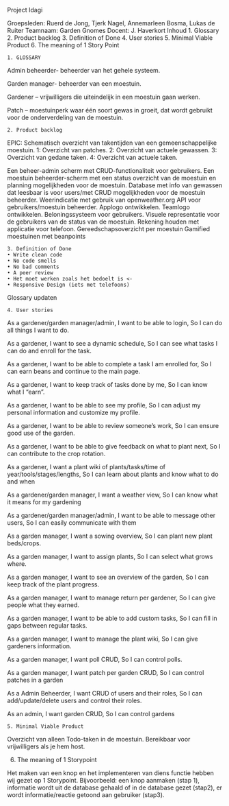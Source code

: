 Project Idagi






















Groepsleden: Ruerd de Jong, Tjerk Nagel, Annemarleen Bosma, Lukas de Ruiter
Teamnaam:  Garden Gnomes
Docent: J. Haverkort
Inhoud
    1. Glossary
    2. Product backlog
    3. Definition of Done
    4. User stories
    5. Minimal Viable Product
    6. The meaning of 1 Story Point


























    1. GLOSSARY

Admin beheerder- beheerder van het gehele systeem.

Garden manager- beheerder van een moestuin.

Gardener – vrijwilligers die uiteindelijk in een moestuin gaan werken.

Patch – moestuinperk waar één soort gewas in groeit, dat wordt gebruikt voor de onderverdeling van de moestuin.





















    2. Product backlog
EPIC: Schematisch overzicht van takentijden van een gemeenschappelijke moestuin.
1: Overzicht van patches.
2: Overzicht van actuele gewassen.
3: Overzicht van gedane taken.
4: Overzicht van actuele taken.

Een beheer-admin scherm met CRUD-functionaliteit  voor gebruikers.
Een moestuin beheerder-scherm met een status overzicht van de moestuin en planning mogelijkheden voor de moestuin.
Database met info van gewassen dat leesbaar is voor users/met CRUD mogelijkheden voor de moestuin beheerder. 
Weerindicatie met gebruik van openweather.org API voor gebruikers/moestuin beheerder. 
Applogo ontwikkelen.
Teamlogo ontwikkelen.
Beloningssysteem voor gebruikers.
Visuele representatie voor de gebruikers van de status van de moestuin. 
Rekening houden met applicatie voor telefoon. 
Gereedschapsoverzicht per moestuin
Gamified moestuinen met beanpoints











    3. Definition of Done
    • Write clean code
    • No code smells
    • No bad comments
    • A peer review
    • Het moet werken zoals het bedoelt is <- 
    • Responsive Design (iets met telefoons)

Glossary updaten























    4. User stories

As a gardener/garden manager/admin,
I want to be able to login,
So I can do all things I want to do.

As a gardener,
I want to see a dynamic schedule,
So I can see what tasks I can do and enroll for the task.

As a gardener,
I want to be able to complete a task I am enrolled for,
So I can earn beans and continue to the main page.

As a gardener,
I want to keep track of tasks done by me,
So I can know what I “earn”.

As a gardener,
I want to be able to see my profile,
So I can adjust my personal information and customize my profile.

As a gardener, 
I want to be able to review someone’s work,
So I can ensure good use of the garden.

As a gardener,
I want to be able to give feedback on what to plant next,
So I can contribute to the crop rotation.

As a gardener,
I want a plant wiki of plants/tasks/time of year/tools/stages/lengths,
So I can learn about plants and know what to do and when

As a gardener/garden manager,
I want a weather view,
So I can know what it means for my gardening

As a gardener/garden manager/admin,
I want to be able to message other users,
So I can easily communicate with them



As a garden manager, 
I want a sowing overview,
So I can plant new plant beds/crops.

As a garden manager,
I want to assign plants,
So I can select what grows where.

As a garden manager,
I want to see an overview of the garden,
So I can keep track of the plant progress.

As a garden manager,
I want to manage return per gardener,
So I can give people what they earned. 

As a garden manager, 
I want to be able to add custom tasks,
So I can fill in gaps between regular tasks.

As a garden manager,
I want to manage the plant wiki,
So I can give gardeners information.

As a garden manager,
I want poll CRUD,
So I can control polls.

As a garden manager,
I want patch per garden CRUD,
So I can control patches in a garden


As a Admin Beheerder,
I want CRUD of users and their roles,
So I can add/update/delete users and control their roles.

As an admin,
I want garden CRUD,
So I can control gardens











    5. Minimal Viable Product

Overzicht van alleen Todo-taken in de moestuin.
Bereikbaar voor vrijwilligers als je hem host.










































6. The meaning of 1 Storypoint

Het maken van een knop en het implementeren van diens functie hebben wij gezet op 1 Storypoint. Bijvoorbeeld: een knop aanmaken (stap 1), informatie wordt uit de database gehaald of in de database gezet (stap2), er wordt informatie/reactie getoond aan gebruiker (stap3).
